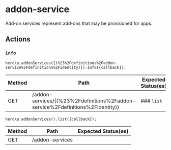 # addon-service

Add-on services represent add-ons that may be provisioned for apps.

## Actions

### `info`

`heroku.addonServices({(%23%2Fdefinitions%2Faddon-service%2Fdefinitions%2Fidentity)}).info({callback});`

Method | Path | Expected Status(es)
--- | --- | ---
GET | /addon-services/{(%23%2Fdefinitions%2Faddon-service%2Fdefinitions%2Fidentity)} | ### `list`

`heroku.addonServices().list({callback});`

Method | Path | Expected Status(es)
--- | --- | ---
GET | /addon-services | 